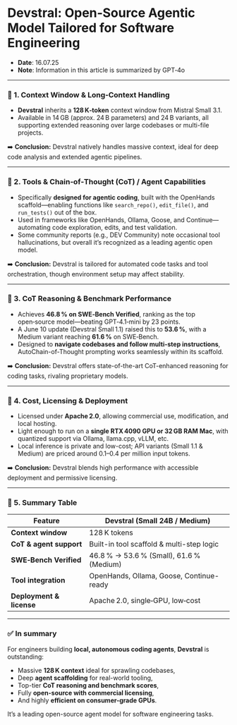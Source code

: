 # Devstral: Open‑Source Agentic Model Tailored for Software Engineering

* **Date**: 16.07.25  
* **Note**: Information in this article is summarized by GPT‑4o

---

### 🧠 1. Context Window & Long‑Context Handling  
- **Devstral** inherits a **128 K‑token** context window from Mistral Small 3.1.  
- Available in 14 GB (approx. 24 B parameters) and 24 B variants, all supporting extended reasoning over large codebases or multi-file projects.

➡️ **Conclusion:** Devstral natively handles massive context, ideal for deep code analysis and extended agentic pipelines.

---

### 🔧 2. Tools & Chain‑of‑Thought (CoT) / Agent Capabilities  
- Specifically **designed for agentic coding**, built with the OpenHands scaffold—enabling functions like `search_repo()`, `edit_file()`, and `run_tests()` out of the box.  
- Used in frameworks like OpenHands, Ollama, Goose, and Continue—automating code exploration, edits, and test validation.  
- Some community reports (e.g., DEV Community) note occasional tool hallucinations, but overall it’s recognized as a leading agentic open model.

➡️ **Conclusion:** Devstral is tailored for automated code tasks and tool orchestration, though environment setup may affect stability.

---

### 🎯 3. CoT Reasoning & Benchmark Performance  
- Achieves **46.8 % on SWE‑Bench Verified**, ranking as the top open‑source model—beating GPT‑4.1‑mini by 23 points.  
- A June 10 update (Devstral Small 1.1) raised this to **53.6 %**, with a Medium variant reaching **61.6 %** on SWE‑Bench.  
- Designed to **navigate codebases and follow multi-step instructions**, AutoChain-of-Thought prompting works seamlessly within its scaffold.

➡️ **Conclusion:** Devstral offers state-of-the-art CoT-enhanced reasoning for coding tasks, rivaling proprietary models.

---

### 💸 4. Cost, Licensing & Deployment  
- Licensed under **Apache 2.0**, allowing commercial use, modification, and local hosting.  
- Light enough to run on a **single RTX 4090 GPU or 32 GB RAM Mac**, with quantized support via Ollama, llama.cpp, vLLM, etc.  
- Local inference is private and low-cost; API variants (Small 1.1 & Medium) are priced around $0.1–$0.4 per million input tokens.

➡️ **Conclusion:** Devstral blends high performance with accessible deployment and permissive licensing.

---

### 🧩 5. Summary Table

| Feature                      | Devstral (Small 24B / Medium)              |
|-----------------------------|--------------------------------------------|
| **Context window**          | 128 K tokens                               |
| **CoT & agent support**     | Built-in tool scaffold & multi-step logic |
| **SWE‑Bench Verified**      | 46.8 % → 53.6 % (Small), 61.6 % (Medium)   |
| **Tool integration**        | OpenHands, Ollama, Goose, Continue-ready   |
| **Deployment & license**    | Apache 2.0, single‑GPU, low‑cost           |

---

### ✅ In summary  
For engineers building **local, autonomous coding agents**, **Devstral** is outstanding:  
- Massive **128 K context** ideal for sprawling codebases,  
- Deep **agent scaffolding** for real-world tooling,  
- Top-tier **CoT reasoning and benchmark scores**,  
- Fully **open-source with commercial licensing**,  
- And highly **efficient on consumer-grade GPUs**.

It’s a leading open-source agent model for software engineering tasks.

